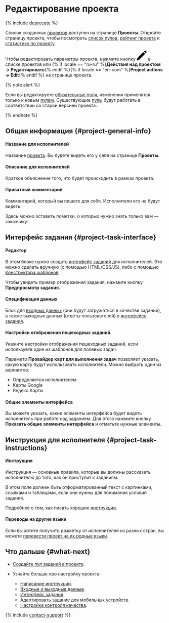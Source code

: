 # Редактирование проекта

{% include [deprecate](../../_includes/deprecate.md) %}

Список созданных [проектов](../../glossary.md#project) доступен на странице **Проекты**. Откройте страницу проекта, чтобы посмотреть [список пулов](pool-main.md), [рейтинг проекта](project_rating_stat.md) и [статистику по проекту](project-statistic.md).

Чтобы редактировать параметры проекта, нажмите кнопку ![](../_images/location-job/project/edit-project.svg) в списке проектов или {% if locale == "ru-ru" %}**Действия над проектом → Редактировать**{% endif %}{% if locale == "en-com" %}**Project actions → Edit**{% endif %} на странице проекта.

{% note alert %}

Если вы редактируете [обязательные поля](incoming.md#required), изменения применятся только к новым [пулам](pool-main.md). Существующие [пулы](../../glossary.md#pool) будут работать в соответствии со старой версией проекта.

{% endnote %}

## Общая информация {#project-general-info}

#### Название для исполнителей

Название [проекта](../../glossary.md#project). Вы будете видеть его у себя на странице **Проекты**.

#### Описание для исполнителей

Краткое объяснение того, что будет происходить в рамках проекта.

#### Приватный комментарий

Комментарий, который вы пишете для себя. Исполнители его не будут видеть.

Здесь можно оставить пометки, о которых нужно знать только вам — заказчику.

## Интерфейс задания {#project-task-interface}

#### Редактор

В этом блоке нужно создать [интерфейс заданий](../../glossary.md#task-interface) для исполнителей. Это можно сделать вручную (с помощью HTML/CSS/JS), либо с помощью [Конструктора шаблонов](../../template-builder/index.md).

Чтобы увидеть пример отображения задания, нажмите кнопку **Предпросмотр задания**.

#### Спецификация данных

Блок для [входных данных](incoming.md) (они будут загружаться в качестве заданий), а также выходных данных (ответы пользователей) в [интерфейсе задания](spec.md).

#### Настройки отображения пешеходных заданий

Укажите настройки отображения пешеходных заданий, если используете один из шаблонов для полевых задач.

Параметр **Провайдер карт для выполнения задач** позволяет указать, какую карту будут использовать исполнители. Можно выбрать один из вариантов:

- Определяется исполнителем
- Карты Google
- Яндекс.Карты

#### Общие элементы интерфейса

Вы можете указать, какие элементы интерфейса будет видеть исполнитель при работе над заданием. Для этого нажмите кнопку **Показать общие элементы интерфейса** и отметьте нужные элементы.

## Инструкция для исполнителя {#project-task-instructions}

#### Инструкция

Инструкция — основные правила, которые вы должны рассказать исполнителю до того, как он приступит к заданиям.

В этом поле должен быть отформатированный текст с картинками, ссылками и таблицами, если они нужны для понимания условий задания.

Подробнее о том, как писать хорошие [инструкции](instruction.md).

#### Переводы на другие языки

Если вы хотите получить разметку от исполнителей из разных стран, вы можете [перевести проект на их родные языки](project-languages.md).

## Что дальше {#what-next}

- [Создайте пул заданий в проекте](pool-main.md).
- Узнайте больше про настройку проекта:

    - [Написание инструкции](instruction.md).
    - [Входные и выходные данные](incoming.md).
    - [Интерфейс задания](spec.md).
    - [Адаптировать задание для мобильных устройств](mobile.md).
    - [Настройка контроля качества](project-qa.md).

{% include [contact-support](../_includes/contact-support.md) %}